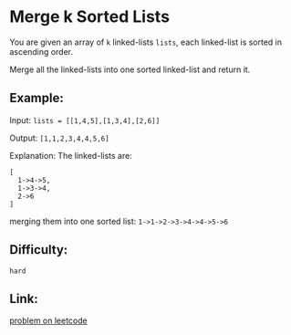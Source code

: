# Merge k Sorted Lists

You are given an array of `k` linked-lists `lists`, each linked-list is sorted in ascending order.

Merge all the linked-lists into one sorted linked-list and return it.


## Example:

Input: `lists = [[1,4,5],[1,3,4],[2,6]]`

Output: `[1,1,2,3,4,4,5,6]`

Explanation: The linked-lists are:
```
[
  1->4->5,
  1->3->4,
  2->6
]
```
merging them into one sorted list:
`1->1->2->3->4->4->5->6`

## Difficulty:

`hard`

## Link:

[problem on leetcode](https://leetcode.com/problems/merge-k-sorted-lists/)
